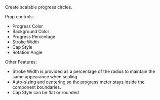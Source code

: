 Create scalable progress circles.

Prop controls:
- Progress Color
- Background Color
- Progress Percentage
- Stroke Width
- Cap Style
- Rotation Angle

Other Features:
- Stroke Width is provided as a percentage of the radius to maintain the same appearance when scaling.
- Auto-sizing and centering so the progress meter stays inside the component boundaries.
- Cap Style can be flat or rounded